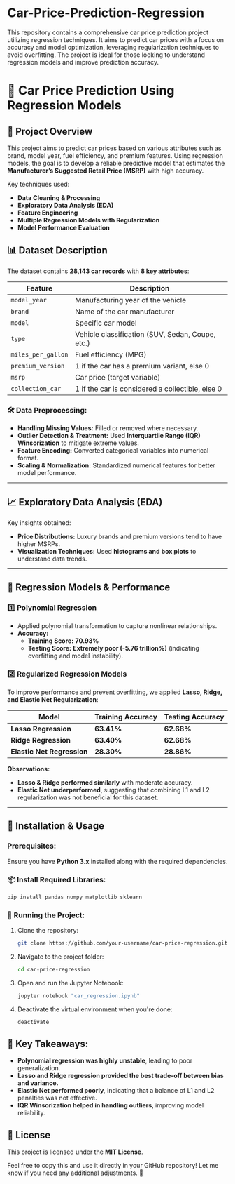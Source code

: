 # Car-Price-Prediction-Regression
This repository contains a comprehensive car price prediction project utilizing regression techniques. It aims to predict car prices with a focus on accuracy and model optimization, leveraging regularization techniques to avoid overfitting. The project is ideal for those looking to understand regression models and improve prediction accuracy.

# 🚗 Car Price Prediction Using Regression Models

## 📌 Project Overview
This project aims to predict car prices based on various attributes such as brand, model year, fuel efficiency, and premium features. Using regression models, the goal is to develop a reliable predictive model that estimates the **Manufacturer’s Suggested Retail Price (MSRP)** with high accuracy.  

Key techniques used:
- **Data Cleaning & Processing**
- **Exploratory Data Analysis (EDA)**
- **Feature Engineering**
- **Multiple Regression Models with Regularization**
- **Model Performance Evaluation**

## 📊 Dataset Description
The dataset contains **28,143 car records** with **8 key attributes**:

| Feature            | Description |
|--------------------|-------------|
| `model_year`       | Manufacturing year of the vehicle |
| `brand`            | Name of the car manufacturer |
| `model`            | Specific car model |
| `type`             | Vehicle classification (SUV, Sedan, Coupe, etc.) |
| `miles_per_gallon` | Fuel efficiency (MPG) |
| `premium_version`  | 1 if the car has a premium variant, else 0 |
| `msrp`             | Car price (target variable) |
| `collection_car`   | 1 if the car is considered a collectible, else 0 |

### 🛠 Data Preprocessing:
- **Handling Missing Values:** Filled or removed where necessary.
- **Outlier Detection & Treatment:** Used **Interquartile Range (IQR) Winsorization** to mitigate extreme values.
- **Feature Encoding:** Converted categorical variables into numerical format.
- **Scaling & Normalization:** Standardized numerical features for better model performance.

---

## 📈 Exploratory Data Analysis (EDA)
Key insights obtained:
- **Price Distributions:** Luxury brands and premium versions tend to have higher MSRPs.
- **Visualization Techniques:** Used **histograms and box plots** to understand data trends.

---

## 🔮 Regression Models & Performance
### 1️⃣ **Polynomial Regression**
- Applied polynomial transformation to capture nonlinear relationships.
- **Accuracy:**  
  - **Training Score:** **70.93%**  
  - **Testing Score:** **Extremely poor (-5.76 trillion%)** (indicating overfitting and model instability).  

### 2️⃣ **Regularized Regression Models**
To improve performance and prevent overfitting, we applied **Lasso, Ridge, and Elastic Net Regularization**:

| Model                  | Training Accuracy | Testing Accuracy |
|------------------------|-------------------|------------------|
| **Lasso Regression**    | **63.41%**        | **62.68%**       |
| **Ridge Regression**    | **63.40%**        | **62.68%**       |
| **Elastic Net Regression** | **28.30%**      | **28.86%**       |

**Observations:**
- **Lasso & Ridge performed similarly** with moderate accuracy.
- **Elastic Net underperformed**, suggesting that combining L1 and L2 regularization was not beneficial for this dataset.

---

## 🚀 Installation & Usage
### Prerequisites:
Ensure you have **Python 3.x** installed along with the required dependencies.

### 📦 Install Required Libraries:
```bash
pip install pandas numpy matplotlib sklearn
```
### 🔧 Running the Project:
1. Clone the repository:
   ```bash
   git clone https://github.com/your-username/car-price-regression.git
   ```
3. Navigate to the project folder:
   ```bash
   cd car-price-regression
   ```
3. Open and run the Jupyter Notebook:
   ```bash
   jupyter notebook "car_regression.ipynb"
   ```
4. Deactivate the virtual environment when you're done:
   ```bash
   deactivate
   ```
## 📌 Key Takeaways:
- **Polynomial regression was highly unstable**, leading to poor generalization.
- **Lasso and Ridge regression provided the best trade-off between bias and variance.**
- **Elastic Net performed poorly**, indicating that a balance of L1 and L2 penalties was not effective.
- **IQR Winsorization helped in handling outliers**, improving model reliability.
## 📜 License
This project is licensed under the **MIT License**.

Feel free to copy this and use it directly in your GitHub repository! Let me know if you need any additional adjustments. 🚀


